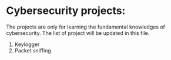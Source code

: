 # Cybersecurity projects:

The projects are only for learning the fundamental knowledges of cybersecurity.
The list of project will be updated in this file.

1. Keylogger
2. Packet sniffing
